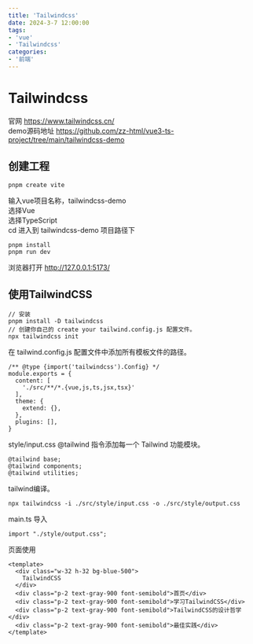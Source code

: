 ```yaml
---
title: 'Tailwindcss'
date: 2024-3-7 12:00:00
tags:
- 'vue'
- 'Tailwindcss'
categories:
- '前端'
---
```

# Tailwindcss
官网 https://www.tailwindcss.cn/  
demo源码地址 https://github.com/zz-html/vue3-ts-project/tree/main/tailwindcss-demo
## 创建工程
```
pnpm create vite
```

输入vue项目名称，tailwindcss-demo  
选择Vue  
选择TypeScript  
cd 进入到 tailwindcss-demo 项目路径下
```
pnpm install
pnpm run dev
```

浏览器打开 http://127.0.0.1:5173/  
## 使用TailwindCSS
```
// 安装
pnpm install -D tailwindcss
// 创建你自己的 create your tailwind.config.js 配置文件。
npx tailwindcss init
```

在 tailwind.config.js 配置文件中添加所有模板文件的路径。

```
/** @type {import('tailwindcss').Config} */
module.exports = {
  content: [
    './src/**/*.{vue,js,ts,jsx,tsx}'
  ],
  theme: {
    extend: {},
  },
  plugins: [],
}
```

style/input.css @tailwind 指令添加每一个 Tailwind 功能模块。

```
@tailwind base;
@tailwind components;
@tailwind utilities;
```

tailwind编译。

```
npx tailwindcss -i ./src/style/input.css -o ./src/style/output.css
```

main.ts 导入

```
import "./style/output.css";
```

页面使用
```
<template>
  <div class="w-32 h-32 bg-blue-500">
    TailwindCSS
  </div>
  <div class="p-2 text-gray-900 font-semibold">首页</div>
  <div class="p-2 text-gray-900 font-semibold">学习TailwindCSS</div>
  <div class="p-2 text-gray-900 font-semibold">TailwindCSS的设计哲学</div>
  <div class="p-2 text-gray-900 font-semibold">最佳实践</div>
</template>
```
